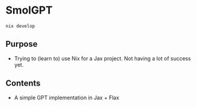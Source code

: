 # SmolGPT

```
nix develop
```

## Purpose
- Trying to (learn to) use Nix for a Jax project. Not having a lot of success yet.

## Contents
- A simple GPT implementation in Jax + Flax
